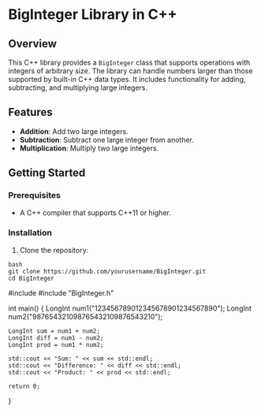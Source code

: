 # BigInteger Library in C++

## Overview

This C++ library provides a `BigInteger` class that supports operations with integers of arbitrary size. The library can handle numbers larger than those supported by built-in C++ data types. It includes functionality for adding, subtracting, and multiplying large integers.

## Features

- **Addition**: Add two large integers.
- **Subtraction**: Subtract one large integer from another.
- **Multiplication**: Multiply two large integers.

## Getting Started

### Prerequisites

- A C++ compiler that supports C++11 or higher.

### Installation

1. Clone the repository:

```
bash
git clone https://github.com/yourusername/BigInteger.git
cd BigInteger

```
#include <iostream>
#include "BigInteger.h"

int main() {
    LongInt num1("123456789012345678901234567890");
    LongInt num2("987654321098765432109876543210");

    LongInt sum = num1 + num2;
    LongInt diff = num1 - num2;
    LongInt prod = num1 * num2;

    std::cout << "Sum: " << sum << std::endl;
    std::cout << "Difference: " << diff << std::endl;
    std::cout << "Product: " << prod << std::endl;

    return 0;

}
```
